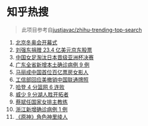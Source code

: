 # 知乎热搜

> 此项目参考自[justjavac/zhihu-trending-top-search](https://github.com/justjavac/zhihu-trending-top-search/blob/main/utils.ts)

<!-- BEGIN -->
  <!-- 最后更新时间:Fri Feb 04 2022 20:09:28 GMT+0000 (Coordinated Universal Time) -->
  1. [北京冬奥会开幕式](https://www.zhihu.com/search?q=冬奥会开幕式)
1. [刘强东捐赠 23.4 亿美元京东股票](https://www.zhihu.com/search?q=刘强东捐赠股票)
1. [中国女足淘汰日本晋级亚洲杯决赛](https://www.zhihu.com/search?q=中国女足)
1. [广东全省新增本土确诊病例 9 例](https://www.zhihu.com/search?q=广东疫情)
1. [马丽成中国首位百亿票房女影人](https://www.zhihu.com/search?q=马丽)
1. [工信部回应美撤销中国联通牌照](https://www.zhihu.com/search?q=工信部回应美撤销中国联通牌照)
1. [哈登 4 分篮网 6 连败](https://www.zhihu.com/search?q=篮网)
1. [威少 9 分湖人胜开拓者](https://www.zhihu.com/search?q=湖人)
1. [蔡斌任国家女排主教练](https://www.zhihu.com/search?q=蔡斌)
1. [浙江新增确诊病例 1 例](https://www.zhihu.com/search?q=浙江疫情)
1. [《原神》角色神里绫人](https://www.zhihu.com/search?q=原神)
  <!-- END -->